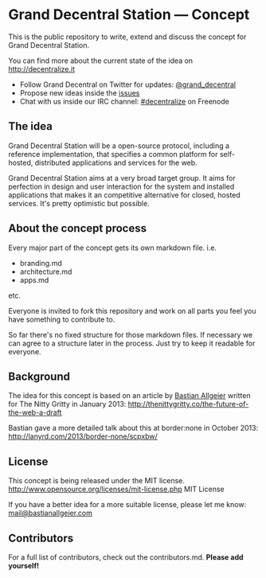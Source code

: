 # Grand Decentral Station — Concept

This is the public repository to write, extend and discuss the concept for Grand Decentral Station. 

You can find more about the current state of the idea on <http://decentralize.it>

- Follow Grand Decentral on Twitter for updates: [@grand_decentral](http://twitter.com/grand_decentral)
- Propose new ideas inside the [issues](https://github.com/grand-decentral-station/concept/issues)
- Chat with us inside our IRC channel: [#decentralize](irc://freenode.net#decentralize) on Freenode

## The idea

Grand Decentral Station will be a open-source protocol, including a reference implementation, that specifies a common platform for self-hosted, distributed applications and services for the web.

Grand Decentral Station aims at a very broad target group. It aims for perfection in design and user interaction for the system and installed applications that makes it an competitive alternative for closed, hosted services. It's pretty optimistic but possible. 

## About the concept process

Every major part of the concept gets its own markdown file. i.e.

- branding.md
- architecture.md
- apps.md

etc. 

Everyone is invited to fork this repository and work on all parts you feel you have something to contribute to. 

So far there's no fixed structure for those markdown files. If necessary we can agree to a structure later in the process. Just try to keep it readable for everyone.

## Background

The idea for this concept is based on an article by [Bastian Allgeier](http://bastianallgeier.com) written for The Nitty Gritty in January 2013: <http://thenittygritty.co/the-future-of-the-web-a-draft>

Bastian gave a more detailed talk about this at border:none in October 2013: <http://lanyrd.com/2013/border-none/scpxbw/>

## License 

This concept is being released under the MIT license. 
http://www.opensource.org/licenses/mit-license.php MIT License

If you have a better idea for a more suitable license, please let me know: mail@bastianallgeier.com

## Contributors

For a full list of contributors, check out the contributors.md. **Please add yourself!**
